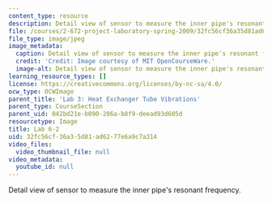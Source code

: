 ```yaml
---
content_type: resource
description: Detail view of sensor to measure the inner pipe's resonant frequency.
file: /courses/2-672-project-laboratory-spring-2009/32fc56cf36a35d81ad6277e6a9c7a314_lab6-2.jpg
file_type: image/jpeg
image_metadata:
  caption: Detail view of sensor to measure the inner pipe's resonant frequency.
  credit: 'Credit: Image courtesy of MIT OpenCourseWare.'
  image-alt: Detail view of sensor to measure the inner pipe's resonant frequency.
learning_resource_types: []
license: https://creativecommons.org/licenses/by-nc-sa/4.0/
ocw_type: OCWImage
parent_title: 'Lab 3: Heat Exchanger Tube Vibrations'
parent_type: CourseSection
parent_uid: 042bd21e-b090-206a-b8f9-deead93d605d
resourcetype: Image
title: Lab 6-2
uid: 32fc56cf-36a3-5d81-ad62-77e6a9c7a314
video_files:
  video_thumbnail_file: null
video_metadata:
  youtube_id: null
---
```

Detail view of sensor to measure the inner pipe's resonant frequency.